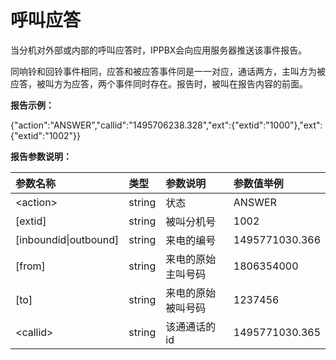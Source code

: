 # 呼叫应答

当分机对外部或内部的呼叫应答时，IPPBX会向应用服务器推送该事件报告。

同响铃和回铃事件相同，应答和被应答事件同是一一对应，通话两方，主叫方为被应答，被叫方为应答，两个事件同时存在。报告时，被叫在报告内容的前面。

**报告示例：**

{"action":"ANSWER","callid":"1495706238.328","ext":{"extid":"1000"},"ext":{"extid":"1002"}}

**报告参数说明：**

| 参数名称 | 类型 | 参数说明 | 参数值举例 |
| :--- | :--- | :--- | :--- |
| &lt;action&gt; | string | 状态 | ANSWER |
| \[extid\] | string | 被叫分机号 | 1002 |
| \[inboundid\|outbound\] | string | 来电的编号 | 1495771030.366 |
| \[from\] | string | 来电的原始主叫号码 | 1806354000 |
| \[to\] | string | 来电的原始被叫号码 | 1237456 |
| &lt;callid&gt; | string | 该通通话的id | 1495771030.365 |



